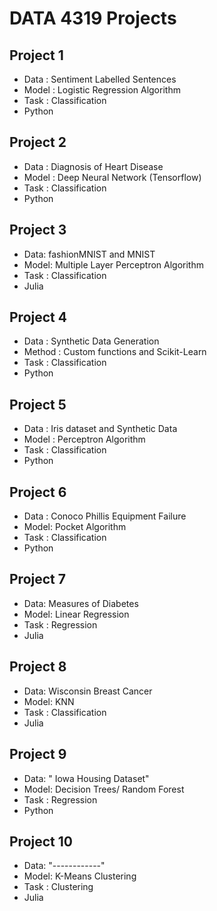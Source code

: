# DATA 4319 Projects
## Project 1
* Data : Sentiment Labelled Sentences
* Model : Logistic Regression Algorithm
* Task : Classification
* Python

## Project 2
* Data : Diagnosis of Heart Disease 
* Model : Deep Neural Network (Tensorflow)
* Task : Classification
* Python

## Project 3
* Data: fashionMNIST and MNIST
* Model: Multiple Layer Perceptron Algorithm 
* Task : Classification
* Julia

## Project 4
* Data : Synthetic Data Generation
* Method : Custom functions and Scikit-Learn
* Task : Classification
* Python

## Project 5
* Data : Iris dataset and Synthetic Data
* Model : Perceptron Algorithm
* Task : Classification
* Python

## Project 6
* Data : Conoco Phillis Equipment Failure 
* Model: Pocket Algorithm
* Task : Classification
* Python

## Project 7
* Data: Measures of Diabetes
* Model: Linear Regression
* Task : Regression
* Julia

## Project 8
* Data: Wisconsin Breast Cancer
* Model: KNN
* Task : Classification
* Julia

## Project 9
* Data: " Iowa Housing Dataset"
* Model: Decision Trees/ Random Forest
* Task : Regression
* Python

## Project 10
* Data: "------------"
* Model: K-Means Clustering
* Task : Clustering
* Julia
